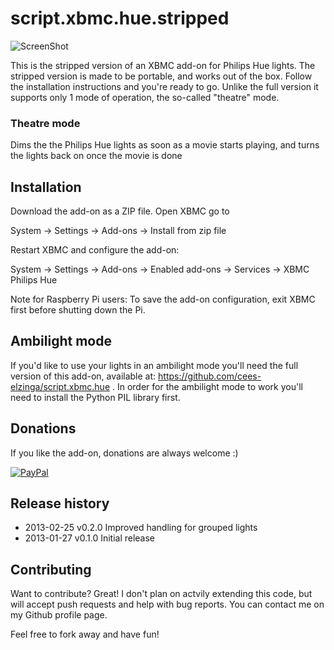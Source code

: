 script.xbmc.hue.stripped
========================

![ScreenShot](http://meethue.files.wordpress.com/2013/01/plugin2.png?w=400)

This is the stripped version of an XBMC add-on for Philips Hue lights. The stripped version is made to be portable, and works out of the box. Follow the installation instructions and you're ready to go. Unlike the full version it supports only 1 mode of operation, the so-called "theatre" mode.

### Theatre mode

Dims the the Philips Hue lights as soon as a movie starts playing, and turns the lights back on once the movie is done


Installation
------------

Download the add-on as a ZIP file. Open XBMC go to

System -> Settings -> Add-ons -> Install from zip file

Restart XBMC and configure the add-on:

System -> Settings -> Add-ons -> Enabled add-ons -> Services -> XBMC Philips Hue

Note for Raspberry Pi users: To save the add-on configuration, exit XBMC first before shutting down the Pi.

Ambilight mode
--------------

If you'd like to use your lights in an ambilight mode you'll need the full version of this add-on, available at: https://github.com/cees-elzinga/script.xbmc.hue . In order for the ambilight mode to work you'll need to install the Python PIL library first.

Donations
---------
If you like the add-on, donations are always welcome :)

[![PayPal]( https://www.paypalobjects.com/en_US/i/btn/btn_donate_LG.gif)](https://www.paypal.com/cgi-bin/webscr?cmd=_donations&business=48ZKAZK6QHNGJ&lc=NL&item_name=script%2exbmc%2ehue&currency_code=EUR)

Release history
---------------
  * 2013-02-25 v0.2.0 Improved handling for grouped lights
  * 2013-01-27 v0.1.0 Initial release 

Contributing
------------

Want to contribute? Great! I don't plan on actvily extending this code, but will accept push requests and help with bug reports. You can contact me on my Github profile page.

Feel free to fork away and have fun!

